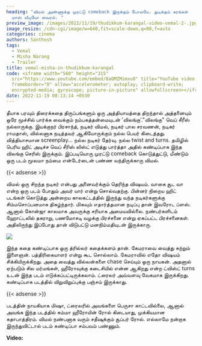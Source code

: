 ```yaml
---
heading: "விமல் அண்ணாக்கு முரட்டு comeback இருக்கும் போலயே. துடிக்கும் கரங்கள்
  மாஸ் வீடியோ வைரல். "
preview_image: /images/2022/11/19/thudikkum-karangal-video-vemal-2-.jpg
image_resize: /cdn-cgi/image/w=640,fit=scale-down,q=80,f=auto
categories: cinema
authors: Santhosh
tags:
  - Vemal
  - Misha Narang
  - Trailer
title: vemal-misha-in-thudikkum-karangal
code: <iframe width="560" height="315"
  src="https://www.youtube.com/embed/8aOMZMimxu8" title="YouTube video player"
  frameborder="0" allow="accelerometer; autoplay; clipboard-write;
  encrypted-media; gyroscope; picture-in-picture" allowfullscreen></iframe>
date: 2022-11-19 08:13:14 +0530
---
```

தீயாக பரவும்
திரைக்கதை திருப்பங்களும் ஒரு அத்தியாயத்தை திறந்தால்
அத்தனையும் ஒரே மூச்சில் பார்க்க வைக்கும் நம்பகத்தன்மையுடன்
'விலங்கு'."விலங்கு" வெப் சீரீஸ் நல்லாருக்கு. இயக்குநர் பிரசாந்த், நடிகர் விமல், நடிகர் பால சரவணன், நடிகர் ராமதாஸ், வில்லனாக நடித்தவர் ஆகியோருக்கும் நல்ல பெயர் கிடைத்தது. வித்தியாசமான screenplay... நல்ல நடிகர் தேர்வு. நல்ல twist and turns. தமிழில் பெரிய ஹிட் அடிச்ச வெப் சீரிஸ் லிஸ்ட் எடுத்து பார்த்தா அதில் கண்டிப்பாக இந்த விலங்கு செரிஸ் இருக்கும். இப்படியொரு முரட்டு comeback கொடுத்துட்டு, மீண்டும் ஒரு படம் மூலமா நம்மை என்டேர்டைன் பண்ண வந்திருக்காரு விமல்.

{{< adsense >}}

விமல் ஒரு சிறந்த நடிகர் என்பது அனைவர்க்கும் தெரிந்த விஷயம். வாகை சூட வா என்ற ஒரு படம் போதும் அவர் யார் என்று சொல்வதற்கு. பின்னர் நிறைய ஹிட் படங்கள் கொடுத்து அன்றைய காலகட்டத்தில் இருந்து வந்த நடிகர்களுக்கு சிம்மசொப்பனமாக திகழ்ந்தார். மிகவும் எதார்த்தமான நடிப்பு தான் இவரோட ப்ளஸ். ஆனால் கோன்ஜா காலமாக அவருக்கு சரியாக அமையவில்லை. நண்பர்களிடம் ஹோட்டலில் தகராறு, பணமோசடி வழக்கு பிரச்சனை என்று ஏகப்பட்ட பிரச்சனைகள். அதிலிருந்து இப்போது தான் விடுபட்டு மனநிம்மதியுடன் இருக்காரு.

![](/images/2022/11/19/thudikkum-karangal-video-vemal-1-.jpg)

இந்த கதை கண்டிப்பாக ஒரு த்ரில்லர் கதைக்களம் தான். கேமராவை வைத்து சுற்றும் இளைஞன். பத்திரிகையாளர் என்று கூட சொல்லாம். கேமராவில் எதோ விஷயம் சிக்கியிருக்கிறது. அதை வைத்து வில்லன்களை chase செய்யும் ஒரு நாயகன். அதனால் ஏற்படும் சில மர்மங்கள், ஹீரோவுக்கு கடைசியில் என்ன ஆகிறது என்ற ட்விஸ்ட்  turns உடன் இந்த படம் எடுக்கப்பட்டிருக்கலாம். ட்ரைலர் அவ்வளவு வேகமாக இருக்கிறது. கண்டிப்பாக படத்தில் விறுவிறுப்புக்கு பஞ்சம் இருக்காது.

{{< adsense >}}

படத்தின் நாயகியாக மிஷா, ட்ரைலரில் அவங்களை பெருசா காட்டவில்லை, ஆனால் அவங்க இந்த படத்தில் சும்மா ஹீரோயின் ரோல் கிடையாது, முக்கியமான கதாபாத்திரம். விமல் நண்பனாக வரும் சதீஷுக்கும் சூப்பர் ரோல். எல்லாமே நன்றாக இருந்துவிட்டால் படம் கண்டிப்பா சம்பவம் பண்ணும்.

**V﻿ideo:**